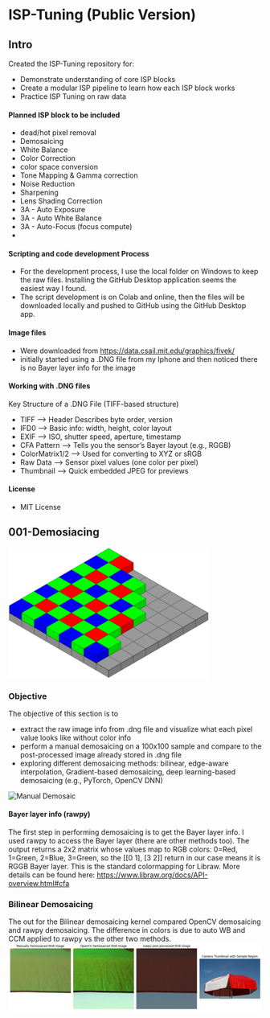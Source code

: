 # ISP-Tuning (Public Version) 

## Intro 

Created the ISP-Tuning repository for:
- Demonstrate understanding of core ISP blocks
- Create a modular ISP pipeline to learn how each ISP block works
- Practice ISP Tuning on raw data 

#### Planned ISP block to be included

- dead/hot pixel removal
- Demosaicing
- White Balance
- Color Correction
- color space conversion
- Tone Mapping & Gamma correction
- Noise Reduction
- Sharpening
- Lens Shading Correction
- 3A - Auto Exposure 
- 3A - Auto White Balance
- 3A - Auto-Focus (focus compute)
- 
#### Scripting and code development Process
- For the development process, I use the local folder on Windows to keep the raw files. Installing the GitHub Desktop application seems the easiest way I found.
- The script development is on Colab and online, then the files will be downloaded locally and pushed to GitHub using the GitHub Desktop app.

#### Image files
- Were downloaded from https://data.csail.mit.edu/graphics/fivek/
- initially started using a .DNG file from my Iphone and then noticed there is no Bayer layer info for the image

#### Working with .DNG files
Key Structure of a .DNG File (TIFF-based structure)
- TIFF --> Header	Describes byte order, version
- IFD0 --> Basic info: width, height, color layout
- EXIF --> ISO, shutter speed, aperture, timestamp
- CFA Pattern --> 	Tells you the sensor’s Bayer layout (e.g., RGGB)
- ColorMatrix1/2 -->	Used for converting to XYZ or sRGB
- Raw Data --> Sensor pixel values (one color per pixel)
- Thumbnail -->	Quick embedded JPEG for previews
  
#### License
- MIT License

## 001-Demosiacing
<img src="images/001-Demosaicing-1.png" alt="Manual Demosaic" width="400"/>

### Objective
The objective of this section is to 
- extract the raw image info from .dng file and visualize what each pixel value looks like without color info
- perform a manual demosaicing on a 100x100 sample and compare to the post-processed image already stored in .dng file
- exploring different demosaicing methods: bilinear, edge-aware interpolation, Gradient-based demosaicing, deep learning-based demosaicing (e.g., PyTorch, OpenCV DNN)


<img src="images/001-demosaicing-raw" alt="Manual Demosaic" width="600"/>

#### Bayer layer info (rawpy)
The first step in performing demosaicing is to get the Bayer layer info. I used rawpy to access the Bayer layer (there are other methods too). The output returns a 2x2 matrix whose values map to RGB colors: 0=Red, 1=Green, 2=Blue, 3=Green, so the [[0 1],  [3 2]] return in our case means it is RGGB Bayer layer. This is the standard colormapping for Libraw. More details can be found here: https://www.libraw.org/docs/API-overview.html#cfa

### Bilinear Demosaicing 
The out for the Bilinear demosaicing kernel compared OpenCV demosaicing and rawpy demosaicing. The difference in colors is due to auto WB and CCM applied to rawpy vs the other two methods.
<img src="images/001-Demosaicing-output.png" alt="Manual Demosaic" width="1200"/>


















